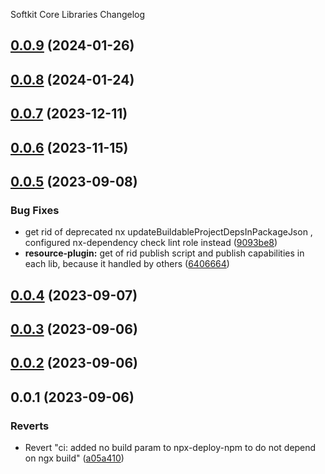 Softkit Core Libraries Changelog
## [0.0.9](https://github.com/softkitit/softkit-core/compare/async-storage-0.0.8...async-storage-0.0.9) (2024-01-26)

## [0.0.8](https://github.com/softkitit/softkit-core/compare/async-storage-0.0.7...async-storage-0.0.8) (2024-01-24)

## [0.0.7](https://github.com/softkitit/softkit-core/compare/async-storage-0.0.6...async-storage-0.0.7) (2023-12-11)

## [0.0.6](https://github.com/softkitit/softkit-core/compare/async-storage-0.0.5...async-storage-0.0.6) (2023-11-15)

## [0.0.5](https://github.com/saas-buildkit/saas-buildkit-core/compare/async-storage-0.0.4...async-storage-0.0.5) (2023-09-08)


### Bug Fixes

* get rid of deprecated nx updateBuildableProjectDepsInPackageJson , configured nx-dependency check lint role instead ([9093be8](https://github.com/saas-buildkit/saas-buildkit-core/commit/9093be892fd5f71629a6c22388e12432dacefdec))
* **resource-plugin:** get of rid publish script and publish capabilities in each lib, because it handled by others ([6406664](https://github.com/saas-buildkit/saas-buildkit-core/commit/64066640d13cfc6bf4e16055349265015d7bcd12))

## [0.0.4](https://github.com/saas-buildkit/saas-buildkit-core/compare/async-storage-0.0.3...async-storage-0.0.4) (2023-09-07)

## [0.0.3](https://github.com/saas-buildkit/saas-buildkit-core/compare/async-storage-0.0.2...async-storage-0.0.3) (2023-09-06)

## [0.0.2](https://github.com/saas-buildkit/saas-buildkit-core/compare/async-storage-0.0.1...async-storage-0.0.2) (2023-09-06)

## 0.0.1 (2023-09-06)


### Reverts

* Revert "ci: added no build param to npx-deploy-npm to do not depend on ngx build" ([a05a410](https://github.com/saas-buildkit/saas-buildkit-core/commit/a05a41073965039dd9656840a80144dcd6b4e180))
